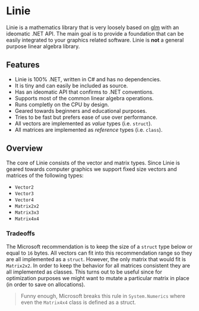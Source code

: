 # Linie
Linie is a mathematics library that is very loosely based on [glm](https://github.com/) with an ideomatic .NET API. The main goal is to provide a foundation that can be easily integrated to your graphics related software. Linie is **not** a general purpose linear algebra library.

## Features
* Linie is 100% .NET, written in C# and has no dependencies.
* It is tiny and can easily be included as source.
* Has an ideomatic API that confirms to .NET conventions.
* Supports most of the common linear algebra operations.
* Runs completly on the CPU by design.
* Geared towards beginners and educational purposes.
* Tries to be fast but prefers ease of use over performance.
* All vectors are implemented as *value* types (i.e. `struct`).
* All matrices are implemented as *reference* types (i.e. `class`).

## Overview
The core of Linie consists of the vector and matrix types. Since Linie is geared towards computer graphics we support fixed size vectors and matrices of the following types:

* `Vector2`
* `Vector3`
* `Vector4`
* `Matrix2x2`
* `Matrix3x3`
* `Matrix4x4`

### Tradeoffs
The Microsoft recommendation is to keep the size of a `struct` type below or equal to `16` bytes. All vectors can fit into this recommendation range so they are all implemented as a `struct`. However, the only matrix that would fit is `Matrix2x2`. In order to keep the behavior for all matrices consistent they are all implemented as classes. This turns out to be useful since for optimization purposes we might want to mutate a particular matrix in place (in order to save on allocations).

> Funny enough, Microsoft breaks this rule in `System.Numerics` where even the `Matrix4x4` class is defined as a struct.